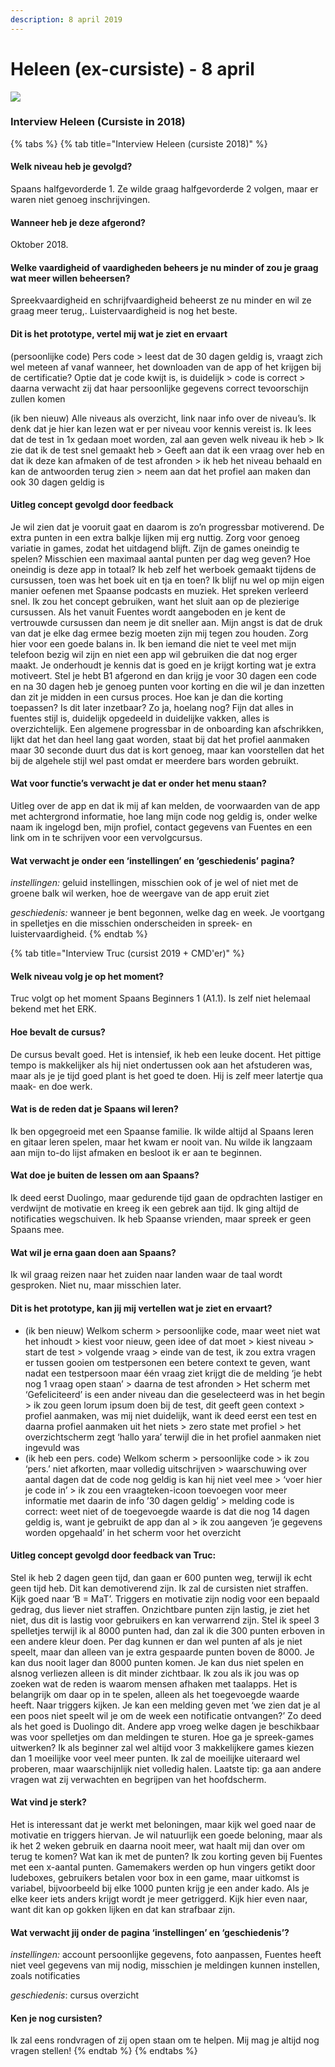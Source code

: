 ```yaml
---
description: 8 april 2019
---
```


# Heleen \(ex-cursiste\) - 8 april

![](../../../.gitbook/assets/scan-10-abr-2019-2-1.jpg)

### Interview Heleen \(Cursiste in 2018\)

{% tabs %}
{% tab title="Interview Heleen \(cursiste 2018\)" %}
#### Welk niveau heb je gevolgd?

Spaans halfgevorderde 1. Ze wilde graag halfgevorderde 2 volgen, maar er waren niet genoeg inschrijvingen.

#### Wanneer heb je deze afgerond?

Oktober 2018.

#### Welke vaardigheid of vaardigheden beheers je nu minder of zou je graag wat meer willen beheersen?

Spreekvaardigheid en schrijfvaardigheid beheerst ze nu minder en wil ze graag meer terug,. Luistervaardigheid is nog het beste.

#### Dit is het prototype, vertel mij wat je ziet en ervaart

\(persoonlijke code\) Pers code &gt; leest dat de 30 dagen geldig is, vraagt zich wel meteen af vanaf wanneer, het downloaden van de app of het krijgen bij de certificatie? Optie dat je code kwijt is, is duidelijk &gt; code is correct &gt; daarna verwacht zij dat haar persoonlijke gegevens correct tevoorschijn zullen komen  

\(ik ben nieuw\) Alle niveaus als overzicht, link naar info over de niveau’s. Ik denk dat je hier kan lezen wat er per niveau voor kennis vereist is. Ik lees dat de test in 1x gedaan moet worden, zal aan geven welk niveau ik heb &gt; Ik zie dat ik de test snel gemaakt heb &gt; Geeft aan dat ik een vraag over heb en dat ik deze kan afmaken of de test afronden &gt; ik heb het niveau behaald en kan de antwoorden terug zien &gt; neem aan dat het profiel aan maken dan ook 30 dagen geldig is

#### **Uitleg concept gevolgd door feedback**

Je wil zien dat je vooruit gaat en daarom is zo’n progressbar motiverend. De extra punten in een extra balkje lijken mij erg nuttig. Zorg voor genoeg variatie in games, zodat het uitdagend blijft. Zijn de games oneindig te spelen? Misschien een maximaal aantal punten per dag weg geven? Hoe oneindig is deze app in totaal? Ik heb zelf het werboek gemaakt tijdens de cursussen, toen was het boek uit en tja en toen? Ik blijf nu wel op mijn eigen manier oefenen met Spaanse podcasts en muziek. Het spreken verleerd snel. Ik zou het concept gebruiken, want het sluit aan op de plezierige cursussen. Als het vanuit Fuentes wordt aangeboden en je kent de vertrouwde cursussen dan neem je dit sneller aan. Mijn angst is dat de druk van dat je elke dag ermee bezig moeten zijn mij tegen zou houden. Zorg hier voor een goede balans in. Ik ben iemand die niet te veel met mijn telefoon bezig wil zijn en niet een app wil gebruiken die dat nog erger maakt. Je onderhoudt je kennis dat is goed en je krijgt korting wat je extra motiveert. Stel je hebt B1 afgerond en dan krijg je voor 30 dagen een code en na 30 dagen heb je genoeg punten voor korting en die wil je dan inzetten dan zit je midden in een cursus proces. Hoe kan je dan die korting toepassen? Is dit later inzetbaar? Zo ja, hoelang nog?  Fijn dat alles in fuentes stijl is, duidelijk opgedeeld in duidelijke vakken, alles is overzichtelijk. Een algemene progressbar in de onboarding kan afschrikken, lijkt dat het dan heel lang gaat worden, staat bij dat het profiel aanmaken maar 30 seconde duurt dus dat is kort genoeg, maar kan voorstellen dat het bij de algehele stijl wel past omdat er meerdere bars worden gebruikt. 

#### Wat voor functie’s verwacht je dat er onder het menu staan?

Uitleg over de app en dat ik mij af kan melden, de voorwaarden van de app met achtergrond informatie, hoe lang mijn code nog geldig is, onder welke naam ik ingelogd ben, mijn profiel, contact gegevens van Fuentes en een link om in te schrijven voor een vervolgcursus.

#### Wat verwacht je onder een ‘instellingen’ en ‘geschiedenis’ pagina?

_instellingen:_ geluid instellingen, misschien ook of je wel of niet met de groene balk wil werken, hoe de weergave van de app eruit ziet

_geschiedenis:_ wanneer je bent begonnen, welke dag en week. Je voortgang in spelletjes en die misschien onderscheiden in spreek- en luistervaardigheid.
{% endtab %}

{% tab title="Interview Truc \(cursist 2019 + CMD\'er\)" %}
#### 

#### Welk niveau volg je op het moment?

Truc volgt op het moment Spaans Beginners 1 \(A1.1\). Is zelf niet helemaal bekend met het ERK.

#### Hoe bevalt de cursus?

De cursus bevalt goed. Het is intensief, ik heb een leuke docent. Het pittige tempo is makkelijker als hij niet ondertussen ook aan het afstuderen was, maar als je je tijd goed plant is het goed te doen. Hij is zelf meer latertje qua maak- en doe werk.

#### Wat is de reden dat je Spaans wil leren?

Ik ben opgegroeid met een Spaanse familie. Ik wilde altijd al Spaans leren en gitaar leren spelen, maar het kwam er nooit van. Nu wilde ik langzaam aan mijn to-do lijst afmaken en besloot ik er aan te beginnen.

#### Wat doe je buiten de lessen om aan Spaans?

Ik deed eerst Duolingo, maar gedurende tijd gaan de opdrachten lastiger en verdwijnt de motivatie en kreeg ik een gebrek aan tijd. Ik ging altijd de notificaties wegschuiven. Ik heb Spaanse vrienden, maar spreek er geen Spaans mee.

#### Wat wil je erna gaan doen aan Spaans?

Ik wil graag reizen naar het zuiden naar landen waar de taal wordt gesproken. Niet nu, maar misschien later.

#### Dit is het prototype, kan jij mij vertellen wat je ziet en ervaart?

* \(ik ben nieuw\) Welkom scherm &gt; persoonlijke code, maar weet niet wat het inhoudt &gt; kiest voor nieuw, geen idee of dat moet &gt; kiest niveau &gt; start de test &gt; volgende vraag &gt; einde van de test, ik zou extra vragen er tussen gooien om testpersonen een betere context te geven, want nadat een testpersoon maar één vraag ziet krijgt die de melding ‘je hebt nog 1 vraag open staan’ &gt; daarna de test afronden &gt; Het scherm met ‘Gefeliciteerd’ is een ander niveau dan die geselecteerd was in het begin &gt; ik zou geen lorum ipsum doen bij de test, dit geeft geen context &gt; profiel aanmaken, was mij niet duidelijk, want ik deed eerst een test en daarna profiel aanmaken uit het niets &gt; zero state met profiel &gt; het overzichtscherm zegt ‘hallo yara’ terwijl die in het profiel aanmaken niet ingevuld was
* \(ik heb een pers. code\) Welkom scherm &gt; persoonlijke code &gt;  ik zou ‘pers.’ niet afkorten, maar volledig uitschrijven &gt; waarschuwing over aantal dagen dat de code nog geldig is kan hij niet veel mee &gt; ‘voer hier je code in’ &gt; ik zou een vraagteken-icoon toevoegen voor meer informatie met daarin de info ’30 dagen geldig’ &gt; melding code is correct: weet niet of de toegevoegde waarde is dat die nog 14 dagen geldig is, want je gebruikt de app dan al &gt; ik zou aangeven ‘je gegevens worden opgehaald’ in het scherm voor het overzicht

#### Uitleg concept gevolgd door feedback van Truc:

Stel ik heb 2 dagen geen tijd, dan gaan er 600 punten weg, terwijl ik echt geen tijd heb. Dit kan demotiverend zijn. Ik zal de cursisten niet straffen. Kijk goed naar ‘B = MaT’. Triggers en motivatie zijn nodig voor een bepaald gedrag, dus liever niet straffen. Onzichtbare punten zijn lastig, je ziet het niet, dus dit is lastig voor gebruikers en kan verwarrend zijn. Stel ik speel 3 spelletjes terwijl ik al 8000 punten had, dan zal ik die 300 punten erboven in een andere kleur doen. Per dag kunnen er dan wel punten af als je niet speelt, maar dan alleen van je extra gespaarde punten boven de 8000. Je kan dus nooit lager dan 8000 punten komen. Je kan dus niet spelen en alsnog verliezen alleen is dit minder zichtbaar. Ik zou als ik jou was op zoeken wat de reden is waarom mensen afhaken met taalapps. Het is belangrijk om daar op in te spelen, alleen als het toegevoegde waarde heeft. Naar triggers kijken. Je kan een melding geven met ‘we zien dat je al een poos niet speelt wil je om de week een notificatie ontvangen?’ Zo deed als het goed is Duolingo dit. Andere app vroeg welke dagen je beschikbaar was voor spelletjes om dan meldingen te sturen. Hoe ga je spreek-games uitwerken? Ik als beginner zal wel altijd voor 3 makkelijkere games kiezen dan 1 moeilijke voor veel meer punten. Ik zal de moeilijke uiteraard wel proberen, maar waarschijnlijk niet volledig halen. Laatste tip: ga aan andere vragen wat zij verwachten en begrijpen van het hoofdscherm.

#### Wat vind je sterk?

Het is interessant dat je werkt met beloningen, maar kijk wel goed naar de motivatie en triggers hiervan. Je wil natuurlijk een goede beloning, maar als ik het 2 weken gebruik en daarna nooit meer, wat haalt mij dan over om terug te komen? Wat kan ik met de punten? Ik zou korting geven bij Fuentes met een x-aantal punten. Gamemakers werden op hun vingers getikt door ludeboxes, gebruikers betalen voor box in een game, maar uitkomst is variabel, bijvoorbeeld bij elke 1000 punten krijg je een ander kado. Als je elke keer iets anders krijgt wordt je meer getriggerd. Kijk hier even naar, want dit kan op gokken lijken en dat kan strafbaar zijn.

#### Wat verwacht jij onder de pagina ‘instellingen’ en ‘geschiedenis’?

_instellingen:_ account persoonlijke gegevens, foto aanpassen, Fuentes heeft niet veel gegevens van mij nodig, misschien je meldingen kunnen instellen, zoals notificaties

_geschiedenis_: cursus overzicht

#### Ken je nog cursisten?

Ik zal eens rondvragen of zij open staan om te helpen. Mij mag je altijd nog vragen stellen!
{% endtab %}
{% endtabs %}

